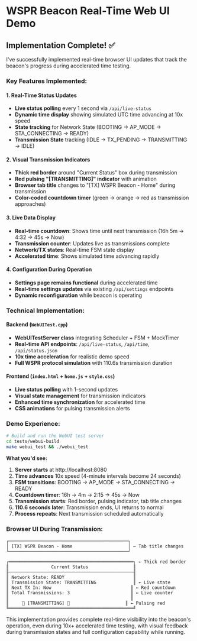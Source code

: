 # WSPR Beacon Real-Time Web UI Demo

## Implementation Complete! ✅

I've successfully implemented real-time browser UI updates that track the beacon's progress during accelerated time testing.

### Key Features Implemented:

#### **1. Real-Time Status Updates** 
- **Live status polling** every 1 second via `/api/live-status`
- **Dynamic time display** showing simulated UTC time advancing at 10x speed
- **State tracking** for Network State (BOOTING → AP_MODE → STA_CONNECTING → READY)
- **Transmission State** tracking (IDLE → TX_PENDING → TRANSMITTING → IDLE)

#### **2. Visual Transmission Indicators**
- **Thick red border** around "Current Status" box during transmission
- **Red pulsing "[TRANSMITTING]" indicator** with animation
- **Browser tab title** changes to "[TX] WSPR Beacon - Home" during transmission
- **Color-coded countdown timer** (green → orange → red as transmission approaches)

#### **3. Live Data Display**
- **Real-time countdown**: Shows time until next transmission (16h 5m → 4:32 → 45s → Now)
- **Transmission counter**: Updates live as transmissions complete
- **Network/TX states**: Real-time FSM state display
- **Accelerated time**: Shows simulated time advancing rapidly

#### **4. Configuration During Operation**
- **Settings page remains functional** during accelerated time
- **Real-time settings updates** via existing `/api/settings` endpoints
- **Dynamic reconfiguration** while beacon is operating

### Technical Implementation:

#### **Backend (`WebUITest.cpp`)**
- **WebUITestServer class** integrating Scheduler + FSM + MockTimer
- **Real-time API endpoints**: `/api/live-status`, `/api/time`, `/api/status.json`
- **10x time acceleration** for realistic demo speed
- **Full WSPR protocol simulation** with 110.6s transmission duration

#### **Frontend (`index.html` + `home.js` + `style.css`)**
- **Live status polling** with 1-second updates
- **Visual state management** for transmission indicators
- **Enhanced time synchronization** for accelerated time
- **CSS animations** for pulsing transmission alerts

### Demo Experience:

```bash
# Build and run the WebUI test server
cd tests/webui-build
make webui_test && ./webui_test
```

**What you'd see:**
1. **Server starts** at http://localhost:8080
2. **Time advances** 10x speed (4-minute intervals become 24 seconds)
3. **FSM transitions**: BOOTING → AP_MODE → STA_CONNECTING → READY
4. **Countdown timer**: 16h → 4m → 2:15 → 45s → Now
5. **Transmission starts**: Red border, pulsing indicator, tab title changes
6. **110.6 seconds later**: Transmission ends, UI returns to normal
7. **Process repeats**: Next transmission scheduled automatically

### Browser UI During Transmission:

```
┌─────────────────────────────────────────────┐
│ [TX] WSPR Beacon - Home                     │ ← Tab title changes
└─────────────────────────────────────────────┘

┌═══════════════════════════════════════════════┐ ← Thick red border
║                Current Status                 ║
╟───────────────────────────────────────────────╢
║ Network State: READY                          ║
║ Transmission State: TRANSMITTING              ║ ← Live state
║ Next TX In: Now                              ║ ← Red countdown
║ Total Transmissions: 3                       ║ ← Live counter
║                                              ║
║     🔴 [TRANSMITTING] 🔴                     ║ ← Pulsing red
╚═══════════════════════════════════════════════╝
```

This implementation provides complete real-time visibility into the beacon's operation, even during 10x+ accelerated time testing, with visual feedback during transmission states and full configuration capability while running.